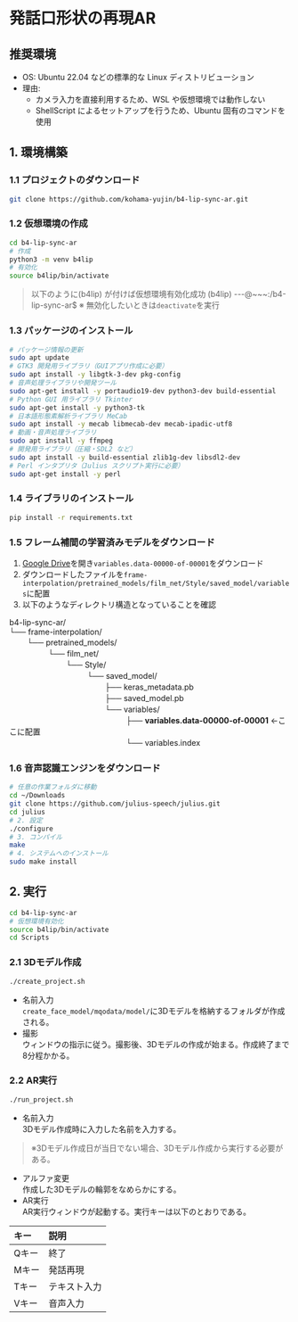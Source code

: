 # 発話口形状の再現AR

## 推奨環境
- OS: Ubuntu 22.04 などの標準的な Linux ディストリビューション
- 理由:
  - カメラ入力を直接利用するため、WSL や仮想環境では動作しない
  - ShellScript によるセットアップを行うため、Ubuntu 固有のコマンドを使用

## 1. 環境構築
### 1.1 プロジェクトのダウンロード
```bash
git clone https://github.com/kohama-yujin/b4-lip-sync-ar.git
```

### 1.2 仮想環境の作成
```bash
cd b4-lip-sync-ar
# 作成
python3 -m venv b4lip
# 有効化
source b4lip/bin/activate
```
> 以下のように(b4lip) が付けば仮想環境有効化成功
> (b4lip) ---@~~~:/b4-lip-sync-ar$
> ※ 無効化したいときは`deactivate`を実行

### 1.3 パッケージのインストール  
 ```bash
# パッケージ情報の更新
sudo apt update
# GTK3 開発用ライブラリ（GUIアプリ作成に必要）
sudo apt install -y libgtk-3-dev pkg-config
# 音声処理ライブラリや開発ツール
sudo apt-get install -y portaudio19-dev python3-dev build-essential
# Python GUI 用ライブラリ Tkinter
sudo apt-get install -y python3-tk
# 日本語形態素解析ライブラリ MeCab
sudo apt install -y mecab libmecab-dev mecab-ipadic-utf8
# 動画・音声処理ライブラリ
sudo apt install -y ffmpeg
# 開発用ライブラリ（圧縮・SDL2 など）
sudo apt install -y build-essential zlib1g-dev libsdl2-dev
# Perl インタプリタ（Julius スクリプト実行に必要）
sudo apt-get install -y perl
```

### 1.4 ライブラリのインストール
```bash
pip install -r requirements.txt
```

### 1.5 フレーム補間の学習済みモデルをダウンロード
1. [Google Drive](https://drive.google.com/drive/folders/1s9pbFx_bSbinhx5PChJwZqPsyRIlehmZ)を開き`variables.data-00000-of-00001`をダウンロード
1. ダウンロードしたファイルを`frame-interpolation/pretrained_models/film_net/Style/saved_model/variables`に配置
1. 以下のようなディレクトリ構造となっていることを確認

b4-lip-sync-ar/  
└── frame-interpolation/  
　　 └── pretrained_models/  
　　　　　└── film_net/  
　　　　　　　 └── Style/  
　　　　　　　　　　└── saved_model/  
　　　　　　　　　　　　 ├── keras_metadata.pb  
　　　　　　　　　　　　 ├── saved_model.pb  
　　　　　　　　　　　　 └── variables/  
　　　　　　　　　　　　　　　├── **variables.data-00000-of-00001** ←ここに配置  
　　　　　　　　　　　　　　　└── variables.index  

### 1.6 音声認識エンジンをダウンロード
```bash
# 任意の作業フォルダに移動
cd ~/Downloads
git clone https://github.com/julius-speech/julius.git
cd julius
# 2. 設定
./configure
# 3. コンパイル
make
# 4. システムへのインストール
sudo make install
```

## 2. 実行
```bash
cd b4-lip-sync-ar
# 仮想環境有効化
source b4lip/bin/activate
cd Scripts
```
### 2.1 3Dモデル作成 
```bash
./create_project.sh
```
- 名前入力  
`create_face_model/mqodata/model/`に3Dモデルを格納するフォルダが作成される。
- 撮影  
ウィンドウの指示に従う。撮影後、3Dモデルの作成が始まる。作成終了まで8分程かかる。

### 2.2 AR実行 
```bash
./run_project.sh
```
- 名前入力  
3Dモデル作成時に入力した名前を入力する。
> ※3Dモデル作成日が当日でない場合、3Dモデル作成から実行する必要がある。
- アルファ変更  
作成した3Dモデルの輪郭をなめらかにする。
- AR実行  
AR実行ウィンドウが起動する。実行キーは以下のとおりである。

| キー | 説明 |
| :--- | :--- |
| Qキー    | 終了 |
| Mキー    | 発話再現 |
| Tキー | テキスト入力 |
| Vキー | 音声入力 |
